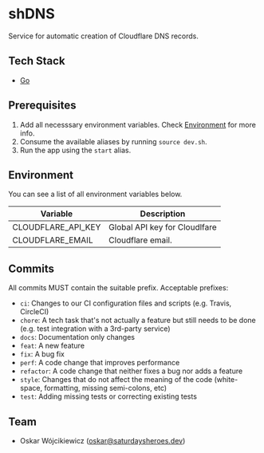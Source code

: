 # shDNS

Service for automatic creation of Cloudflare DNS records.

## Tech Stack

- [Go](https://go.dev)

## Prerequisites

1. Add all necesssary environment variables. Check [Environment](#environment) for more info.
2. Consume the available aliases by running `source dev.sh`.
3. Run the app using the `start` alias.

## Environment

You can see a list of all environment variables below.

| Variable           | Description                   |
| ------------------ | ----------------------------- |
| CLOUDFLARE_API_KEY | Global API key for Cloudlfare |
| CLOUDFLARE_EMAIL   | Cloudflare email.             |

## Commits

All commits MUST contain the suitable prefix. Acceptable prefixes:

- `ci`: Changes to our CI configuration files and scripts (e.g. Travis, CircleCI)
- `chore`: A tech task that's not actually a feature but still needs to be done (e.g. test integration with a 3rd-party service)
- `docs`: Documentation only changes
- `feat`: A new feature
- `fix`: A bug fix
- `perf`: A code change that improves performance
- `refactor`: A code change that neither fixes a bug nor adds a feature
- `style`: Changes that do not affect the meaning of the code (white-space, formatting, missing semi-colons, etc)
- `test`: Adding missing tests or correcting existing tests

## Team

- Oskar Wójcikiewicz (oskar@saturdaysheroes.dev)
